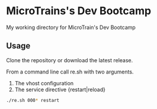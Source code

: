 # MicroTrains's Dev Bootcamp
My working directory for MicroTrain's Dev Bootcamp
## Usage
Clone the repository or download the latest release. 

From a command line call re.sh with two arguments.
1. The vhost configuration
1. The service directive {restart|reload}
```sh
./re.sh 000* restart